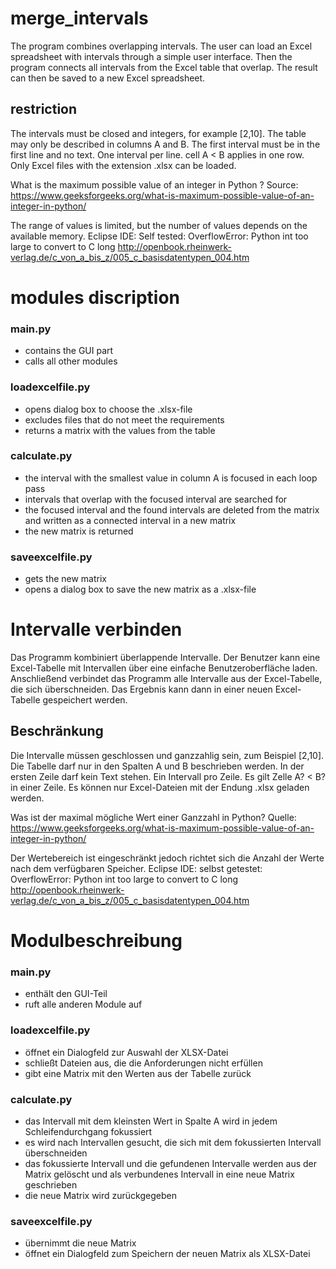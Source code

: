 # merge_intervals
The program combines overlapping intervals.
The user can load an Excel spreadsheet with intervals through a simple user interface.
Then the program connects all intervals from the Excel table that overlap.
The result can then be saved to a new Excel spreadsheet.

## restriction
The intervals must be closed and integers, for example [2,10]. 
The table may only be described in columns A and B. 
The first interval must be in the first line and no text. 
One interval per line. cell A < B applies in one row.
Only Excel files with the extension .xlsx can be loaded.

What is the maximum possible value of an integer in Python ?
Source: https://www.geeksforgeeks.org/what-is-maximum-possible-value-of-an-integer-in-python/

The range of values is limited, but the number of values depends on the available memory.
Eclipse IDE: Self tested:  OverflowError: Python int too large to convert to C long
http://openbook.rheinwerk-verlag.de/c_von_a_bis_z/005_c_basisdatentypen_004.htm

# modules discription
### main.py
* contains the GUI part
* calls all other modules
### loadexcelfile.py
* opens dialog box to choose the .xlsx-file
* excludes files that do not meet the requirements
* returns a matrix with the values from the table
### calculate.py
* the interval with the smallest value in column A is focused in each loop pass
* intervals that overlap with the focused interval are searched for
* the focused interval and the found intervals are deleted from the matrix and written as a connected interval in a new matrix
* the new matrix is returned
### saveexcelfile.py
* gets the new matrix
* opens a dialog box to save the new matrix as a .xlsx-file

# Intervalle verbinden
Das Programm kombiniert überlappende Intervalle. Der Benutzer kann eine Excel-Tabelle mit Intervallen über eine einfache Benutzeroberfläche laden. Anschließend verbindet das Programm alle Intervalle aus der Excel-Tabelle, die sich überschneiden. Das Ergebnis kann dann in einer neuen Excel-Tabelle gespeichert werden.

## Beschränkung
Die Intervalle müssen geschlossen und ganzzahlig sein, zum Beispiel [2,10]. Die Tabelle darf nur in den Spalten A und B beschrieben werden. In der ersten Zeile darf kein Text stehen. Ein Intervall pro Zeile. Es gilt Zelle A? < B? in einer Zeile. Es können nur Excel-Dateien mit der Endung .xlsx geladen werden.

Was ist der maximal mögliche Wert einer Ganzzahl in Python?
Quelle: https://www.geeksforgeeks.org/what-is-maximum-possible-value-of-an-integer-in-python/

Der Wertebereich ist eingeschränkt jedoch richtet sich die Anzahl der Werte nach dem verfügbaren Speicher.
Eclipse IDE: selbst getestet:  OverflowError: Python int too large to convert to C long
http://openbook.rheinwerk-verlag.de/c_von_a_bis_z/005_c_basisdatentypen_004.htm

# Modulbeschreibung
### main.py
* enthält den GUI-Teil
* ruft alle anderen Module auf

### loadexcelfile.py
* öffnet ein Dialogfeld zur Auswahl der XLSX-Datei
* schließt Dateien aus, die die Anforderungen nicht erfüllen
* gibt eine Matrix mit den Werten aus der Tabelle zurück

### calculate.py
* das Intervall mit dem kleinsten Wert in Spalte A wird in jedem Schleifendurchgang fokussiert
* es wird nach Intervallen gesucht, die sich mit dem fokussierten Intervall überschneiden
* das fokussierte Intervall und die gefundenen Intervalle werden aus der Matrix gelöscht und als verbundenes Intervall in eine neue Matrix geschrieben
* die neue Matrix wird zurückgegeben

### saveexcelfile.py
* übernimmt die neue Matrix
* öffnet ein Dialogfeld zum Speichern der neuen Matrix als XLSX-Datei
